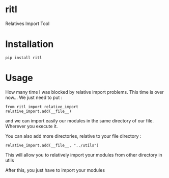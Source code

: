# ritl
Relatives Import Tool

# Installation
```
pip install ritl
```

# Usage

How many time I was blocked by relative import problems. This time is over now...
We just need to put :
```
from ritl import relative_import
relative_import.add(__file__)
```
and we can import easily our modules in the same directory of our file. Wherever you execute it.

You can also add more directories, relative to your file directory :
```
relative_import.add(__file__, "../utils")
```

This will allow you to relatively import your modules from other directory in utils

After this, you just have to import your modules
